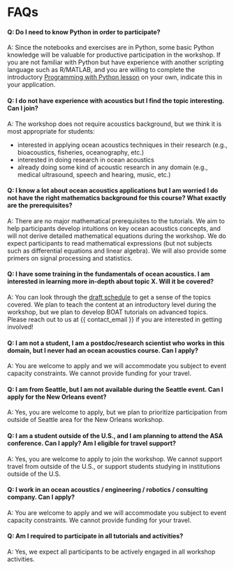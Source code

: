 # FAQs

#### Q: Do I need to know Python in order to participate?
A: Since the notebooks and exercises are in Python, some basic Python knowledge will be valuable for productive participation in the workshop. If you are not familiar with Python but have experience with another scripting language such as R/MATLAB, and you are willing to complete the introductory [Programming with Python lesson](https://swcarpentry.github.io/python-novice-inflammation/) on your own, indicate this in your application.

#### Q: I do not have experience with acoustics but I find the topic interesting. Can I join?
A: The workshop does not require acoustics background, but we think it is most appropriate for students:
 - interested in applying ocean acoustics techniques in their research (e.g., bioacoustics, fisheries, oceanography, etc.)
 - interested in doing research in ocean acoustics
 - already doing some kind of acoustic research in any domain (e.g., medical ultrasound, speech and hearing, music, etc.)

#### Q: I know a lot about ocean acoustics applications but I am worried I do not have the right mathematics background for this course? What exactly are the prerequisites?
A: There are no major mathematical prerequisites to the tutorials. We aim to help participants develop intuitions on key ocean acoustics concepts, and will not derive detailed mathematical equations during the workshop. We do expect participants to read mathematical expressions (but not subjects such as differential equations and linear algebra). We will also provide some primers on signal processing and statistics.

#### Q: I have some training in the fundamentals of ocean acoustics. I am interested in learning more in-depth about topic X.  Will it be covered?
A: You can look through the [draft schedule](https://boat-ocean-acoustics.github.io/boat-website/index.html?jump_to=schedule) to get a sense of the topics covered. We plan to teach the content at an introductory level during the workshop, but we plan to develop BOAT tutorials on advanced topics. Please reach out to us at {{ contact_email }} if you are interested in getting involved!

#### Q: I am not a student, I am a postdoc/research scientist who works in this domain, but I never had an ocean acoustics course. Can I apply?
A: You are welcome to apply and we will accommodate you subject to event capacity constraints. We cannot provide funding for your travel.

#### Q: I am from Seattle, but I am not available during the Seattle event. Can I apply for the New Orleans event?
A: Yes, you are welcome to apply, but we plan to prioritize participation from outside of Seattle area for the New Orleans workshop.

#### Q: I am a student outside of the U.S., and I am planning to attend the ASA conference. Can I apply? Am I eligible for travel support?
A: Yes, you are welcome to apply to join the workshop. We cannot support travel from outside of the U.S., or support students studying in institutions outside of the U.S.

#### Q: I work in an ocean acoustics / engineering / robotics / consulting company. Can I apply?
A: You are welcome to apply and we will accommodate you subject to event capacity constraints. We cannot provide funding for your travel.

#### Q: Am I required to participate in all tutorials and activities?
A: Yes, we expect all participants to be actively engaged in all workshop activities.